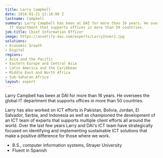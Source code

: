 ```yaml
---
title: Larry Campbell
date: 2016-01-21 22:18:00 Z
lastname: Campbell
summary: Larry Campbell has been at DAI for more than 16 years. He oversees the global
  IT department that supports offices in more than 50 countries.
job-title: Chief Information Officer
image: https://assetify-dai.com/experts/LarryInner2.jpg
solutions:
- Economic Growth
- Digital
regions:
- Asia and the Pacific
- Eastern Europe and Central Asia
- Latin America and the Caribbean
- Middle East and North Africa
- Sub-Saharan Africa
layout: expert
---
```


Larry Campbell has been at DAI for more than 16 years. He oversees the global IT department that supports offices in more than 50 countries.

Larry has also worked on ICT efforts in Pakistan, Bolivia, Jordan, El Salvador, Serbia, and Indonesia as well as championed the development of an ICT team of experts that supports multiple client efforts all around the world. Over the last few years Larry and DAI's ICT team have strategically focused on identifying and implementing sustainable ICT solutions that make a positive difference for those where we work.

* B.S., computer information systems, Strayer University
* Fluent in Spanish